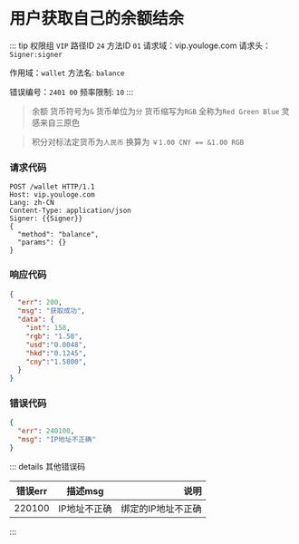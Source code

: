 # 用户获取自己的余额结余
::: tip 权限组 `VIP` 路径ID `24` 方法ID `01`
请求域：vip.youloge.com 请求头：`Signer:signer`

作用域：`wallet`  方法名: `balance`

错误编号：`2401 00` 频率限制: `10` 
:::

> 余额 货币符号为`&` 货币单位为`分` 货币缩写为`RGB` 全称为`Red Green Blue` 灵感来自三原色

> 积分对标法定货币为`人民币` 换算为 `￥1.00 CNY == &1.00 RGB`

### 请求代码
``` http
POST /wallet HTTP/1.1
Host: vip.youloge.com
Lang: zh-CN
Content-Type: application/json
Signer: {{Signer}}
{
  "method": "balance",
  "params": {}
}
```
### 响应代码
``` json
{
  "err": 200,
  "msg": "获取成功",
  "data": {
    "int": 158,
    "rgb": "1.58",
    "usd":"0.0048",
    "hkd":"0.1245",
    "cny":"1.5800",
  }
}
```
### 错误代码
``` json
{
  "err": 240100,
  "msg": "IP地址不正确"
}
```

::: details 其他错误码

| 错误err        |      描述msg      |  说明 |
| ------------- | :-----------: | ----: |
| 220100      | IP地址不正确 | 绑定的IP地址不正确 |
:::




